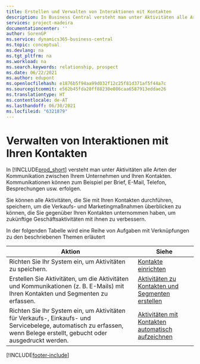 ```yaml
---
title: Erstellen und Verwalten von Interaktionen mit Kontakten
description: In Business Central versteht man unter Aktivitäten alle Arten der Kommunikation zwischen Ihrem Unternehmen und Ihren Kontakten. Lesen Sie, wie Sie Ihre Kontakte erstellen und verwalten können.
services: project-madeira
documentationcenter: ''
author: SorenGP
ms.service: dynamics365-business-central
ms.topic: conceptual
ms.devlang: na
ms.tgt_pltfrm: na
ms.workload: na
ms.search.keywords: relationship, prospect
ms.date: 06/22/2021
ms.author: edupont
ms.openlocfilehash: e1876b5f94aa99d032f12c25f81d371af5f44a7c
ms.sourcegitcommit: e562b45fda20ff88230e086caa6587913eddae26
ms.translationtype: HT
ms.contentlocale: de-AT
ms.lasthandoff: 06/30/2021
ms.locfileid: "6321879"
---
```

# <a name="managing-interactions-with-your-contacts"></a>Verwalten von Interaktionen mit Ihren Kontakten
In [!INCLUDE[prod_short](includes/prod_short.md)] versteht man unter Aktivitäten alle Arten der Kommunikation zwischen Ihrem Unternehmen und Ihren Kontakten. Kommunikationen können zum Beispiel per Brief, E-Mail, Telefon, Besprechungen usw. erfolgen.

Sie können alle Aktivitäten, die Sie mit Ihren Kontakten durchführen, speichern, um die Verkaufs- und Marketingmaßnahmen überblicken zu können, die Sie gegenüber Ihren Kontakten unternommen haben, um zukünftige Geschäftsaktivitäten mit ihnen zu verbessern.

In der folgenden Tabelle wird eine Reihe von Aufgaben mit Verknüpfungen zu den beschriebenen Themen erläutert

| Aktion | Siehe |
| --- | --- |
| Richten Sie Ihr System ein, um Aktivitäten zu speichern. |[Kontakte einrichten](marketing-setup-contacts.md) |
|Erstellen Sie Aktivitäten, um die Aktivitäten und Kommunikationen (z. B. E-Mails) mit Ihren Kontakten und Segmenten zu erfassen.|[Aktivitäten zu Kontakten und Segmenten erstellen](marketing-how-create-interactions.md)|
|Richten Sie Ihr System ein, um Aktivitäten für Verkaufs-, Einkaufs- und Servicebelege, automatisch zu erfassen, wenn Belege erstellt, gebucht oder ausgedruckt werden.|[Aktivitäten mit Kontakten automatisch aufzeichnen](marketing-auto-record-interactions.md)|


[!INCLUDE[footer-include](includes/footer-banner.md)]